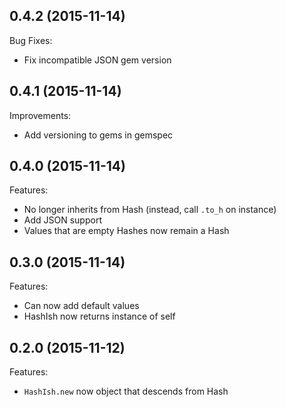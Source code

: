 ## 0.4.2 (2015-11-14)

Bug Fixes:
- Fix incompatible JSON gem version

## 0.4.1 (2015-11-14)

Improvements:
- Add versioning to gems in gemspec

## 0.4.0 (2015-11-14)

Features:
- No longer inherits from Hash (instead, call `.to_h` on instance)
- Add JSON support
- Values that are empty Hashes now remain a Hash

## 0.3.0 (2015-11-14)

Features:
  - Can now add default values
  - HashIsh now returns instance of self

## 0.2.0 (2015-11-12)

Features:
  - `HashIsh.new` now object that descends from Hash
